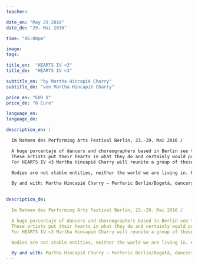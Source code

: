 ```yaml
---
teacher: 

date_en: "May 29 2016"
date_de: "29. Mai 2016"

time: "06:00pm"

image: 
tags: 

title_en:  "HEARTS IV <3"
title_de:  "HEARTS IV <3"

subtitle_en: "by Martha Hincapié Charry"
subtitle_de: "von Martha Hincapié Charry"

price_en: "EUR 8"
price_de: "8 Euro"

language_en: 
language_de: 

description_en: |

  Im Rahmen des Performing Arts Festival Berlin, 23.-29. Mai 2016 /

  A huge porcentaje of dancers and choreographers based in Berlin see themselves forced to apply to the Hartz IV support offered by the German government to cover the basic surviving kit.
  These artists put their hearts in what they do and certainly would prefer to work hard in their field than to depend on this. 
  For HEARTS IV <3 Martha Hincapié Charry will reunite a group of these dancers and choregraphers in the Urbanraum to meet in an intimate an close dialogue with the public, followed by an open air physical encounter where they will make, through movement, a reflection about their bodies and their actual state.

  Bodies are not stable entities, neither the world we are living in. HEARTS IV <3 will open spaces for subjective notions about the relationship between self, society and body, looking to assess politics in regards to identity and action, constituting a human community.

  By and with: Martha Hincapié Charry – Perferic Berlin/Bogotá, dancers and choreographers based in Berlin.
  

description_de:

  Im Rahmen des Performing Arts Festival Berlin, 23.-29. Mai 2016 /

  A huge porcentaje of dancers and choreographers based in Berlin see themselves forced to apply to the Hartz IV support offered by the German government to cover the basic surviving kit.
  These artists put their hearts in what they do and certainly would prefer to work hard in their field than to depend on this. 
  For HEARTS IV <3 Martha Hincapié Charry will reunite a group of these dancers and choregraphers in the Urbanraum to meet in an intimate an close dialogue with the public, followed by an open air physical encounter where they will make, through movement, a reflection about their bodies and their actual state.

  Bodies are not stable entities, neither the world we are living in. HEARTS IV <3 will open spaces for subjective notions about the relationship between self, society and body, looking to assess politics in regards to identity and action, constituting a human community.

  By and with: Martha Hincapié Charry – Perferic Berlin/Bogotá, dancers and choreographers based in Berlin.
---
```

